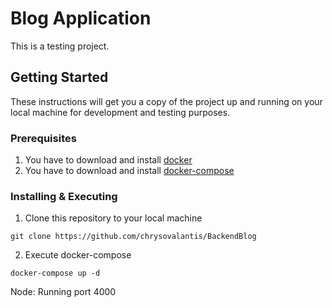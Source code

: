 # Blog Application 

This is a testing project.

## Getting Started

These instructions will get you a copy of the project up and running on your local machine for development and testing purposes.
### Prerequisites

1. You have to download and install [docker](https://www.docker.com/)
2. You have to download and install [docker-compose](https://docs.docker.com/compose/)
 
### Installing & Executing

1. Clone this repository to your local machine

```
git clone https://github.com/chrysovalantis/BackendBlog
```

2. Execute docker-compose

```
docker-compose up -d
```

Node: Running port 4000
